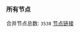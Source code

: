 ### 所有节点
合并节点总数: `3538`
[节点链接](https://github.com/qjlxg/586/raw/refs/heads/master/sub/sub_merge_base64.txt)


